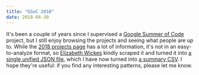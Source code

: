 ```yaml
---
title: "GSoC 2018"
date: 2018-04-30
---
```


It's been a couple of years since I supervised a [Google Summer of Code](https://summerofcode.withgoogle.com/) project,
but I still enjoy browsing the projects and seeing what people are up to.
While the [2018 projects page](https://summerofcode.withgoogle.com/projects/) has a lot of information,
it's not in an easy-to-analyze format,
so [Elizabeth Wickes](https://elizabethwickes.com/) kindly scraped it
and turned it into [a single unified JSON file](@root/files/2018/04/gsoc-2018.json),
which I have now turned into [a summary CSV](@root/files/2018/04/gsoc-2018.csv).
I hope they're useful:
if you find any interesting patterns,
please let me know.
